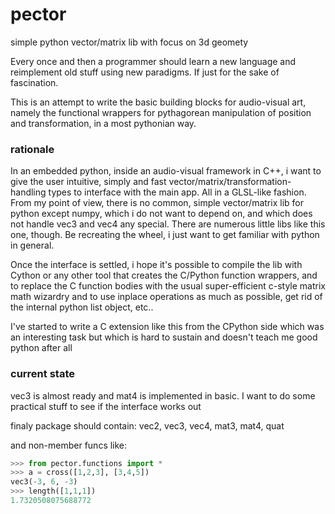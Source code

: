 # pector
simple python vector/matrix lib with focus on 3d geomety

Every once and then a programmer should learn a new language and reimplement old stuff using new paradigms.
If just for the sake of fascination.

This is an attempt to write the basic building blocks for audio-visual art,
namely the functional wrappers for pythagorean manipulation of position and transformation, in a most pythonian way.

### rationale ###

In an embedded python, inside an audio-visual framework in C++, i want to give the user intuitive, simply and fast
vector/matrix/transformation-handling types to interface with the main app. All in a GLSL-like fashion.
From my point of view, there is no common, simple vector/matrix lib for python except numpy,
which i do not want to depend on, and which does not handle vec3 and vec4 any special.
There are numerous little libs like this one, though. Be recreating the wheel,
i just want to get familiar with python in general.

Once the interface is settled, i hope it's possible to compile the lib with Cython
or any other tool that creates the C/Python function wrappers,
and to replace the C function bodies with the usual super-efficient c-style matrix math wizardry
and to use inplace operations as much as possible, get rid of the internal python list object, etc..

I've started to write a C extension like this from the CPython side which was an interesting task
but which is hard to sustain and doesn't teach me good python after all 

### current state ###

vec3 is almost ready and mat4 is implemented in basic. 
I want to do some practical stuff to see if the interface works out

finaly package should contain:
vec2, vec3, vec4, mat3, mat4, quat

and non-member funcs like:
```python
>>> from pector.functions import *
>>> a = cross([1,2,3], [3,4,5])
vec3(-3, 6, -3)
>>> length([1,1,1])
1.7320508075688772
```

